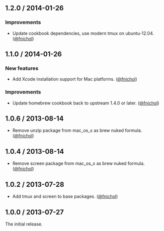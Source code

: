 ## 1.2.0 / 2014-01-26

### Improvements

* Update cookbook dependencies, use modern tmux on ubuntu-12.04. ([@fnichol][])


## 1.1.0 / 2014-01-26

### New features

* Add Xcode installation support for Mac platforms. ([@fnichol][])

### Improvements

* Update homebrew cookbook back to upstream 1.4.0 or later. ([@fnichol][])


## 1.0.6 / 2013-08-14

* Remove unzip package from mac\_os\_x as brew nuked formula. ([@fnichol][])


## 1.0.4 / 2013-08-14

* Remove screen package from mac\_os\_x as brew nuked formula. ([@fnichol][])


## 1.0.2 / 2013-07-28

* Add tmux and screen to base packages. ([@fnichol][])


## 1.0.0 / 2013-07-27

The initial release.

<!--- The following link definition list is generated by PimpMyChangelog --->
[@fnichol]: https://github.com/fnichol
